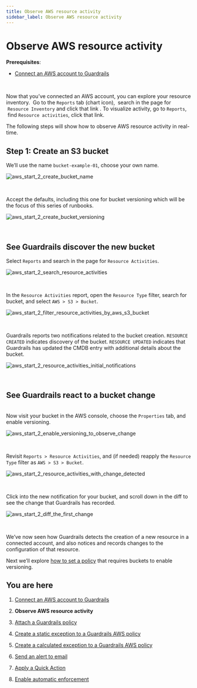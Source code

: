 ```yaml
---
title: Observe AWS resource activity
sidebar_label: Observe AWS resource activity
---
```



# Observe AWS resource activity

**Prerequisites**: 

- [Connect an AWS account to Guardrails](/guardrails/docs/runbooks/getting-started-aws/connect-an-account/)


 

Now that you’ve connected an AWS account, you can explore your resource inventory.  Go to the `Reports` tab (chart icon),  search in the page for  `Resource Inventory` and click that link . To visualize activity, go to `Reports`,  find `Resource activities`, click that link. 

The following steps will show how to observe AWS resource activity in real-time.

## Step 1: Create an S3 bucket

We’ll use the name `bucket-example-01`, choose your own name.  
<p><img alt="aws_start_2_create_bucket_name" src="/images/docs/guardrails/runbooks/getting-started-aws/observe-aws-activity/aws-start-2-create-bucket-name.png"/></p><br/>  


Accept the defaults, including this one for bucket versioning which will be the focus of this series of runbooks.
<p><img alt="aws_start_2_create_bucket_versioning" src="/images/docs/guardrails/runbooks/getting-started-aws/observe-aws-activity/aws-start-2-create-bucket-versioning.png"/></p><br/>

## See Guardrails discover the new bucket

  
Select `Reports` and search in the page for `Resource Activities`.
<p><img alt="aws_start_2_search_resource_activities" src="/images/docs/guardrails/runbooks/getting-started-aws/observe-aws-activity/aws-start-2-search-resource-activities.png"/></p><br/>

In the `Resource Activities` report, open the `Resource Type` filter, search for bucket, and select `AWS > S3 > Bucket`.
<p><img alt="aws_start_2_filter_resource_activities_by_aws_s3_bucket" src="/images/docs/guardrails/runbooks/getting-started-aws/observe-aws-activity/aws-start-2-filter-resource-activities-by-aws-s3-bucket.png"/></p><br/>

Guardrails reports two notifications related to the bucket creation. `RESOURCE CREATED` indicates discovery of the bucket. `RESOURCE UPDATED` indicates that Guardrails has updated the CMDB entry with additional details about the bucket.
<p><img alt="aws_start_2_resource_activities_initial_notifications" src="/images/docs/guardrails/runbooks/getting-started-aws/observe-aws-activity/aws-start-2-resource-activities-initial-notifications.png"/></p><br/>

## See Guardrails react to a bucket change

   
Now visit your bucket in the AWS console, choose the `Properties` tab, and enable versioning.
<p><img alt="aws_start_2_enable_versioning_to_observe_change" src="/images/docs/guardrails/runbooks/getting-started-aws/observe-aws-activity/aws-start-2-enable-versioning-to-observe-change.png"/></p><br/>

Revisit `Reports > Resource Activities`, and (if needed) reapply the `Resource Type` filter as `AWS > S3 > Bucket`.  
<p><img alt="aws_start_2_resource_activities_with_change_detected" src="/images/docs/guardrails/runbooks/getting-started-aws/observe-aws-activity/aws-start-2-resource-activities-with-change-detected.png"/></p><br/>

Click into the new notification for your bucket, and scroll down in the diff to see the change that Guardrails has recorded.  
<p><img alt="aws_start_2_diff_the_first_change" src="/images/docs/guardrails/runbooks/getting-started-aws/observe-aws-activity/aws-start-2-diff-the-first-change.png"/></p><br/>

We’ve now seen how Guardrails detects the creation of a new resource in a connected account, and also notices and records changes to the configuration of that resource.  
  
Next we’ll explore [how to set a policy](/guardrails/docs/runbooks/getting-started-aws/attach-a-policy) that requires buckets to enable versioning.


## You are here

1. [Connect an AWS account to Guardrails](/guardrails/docs/runbooks/getting-started-aws/connect-an-account/)

2. **Observe AWS resource activity**

3. [Attach a Guardrails policy](/guardrails/docs/runbooks/getting-started-aws/attach-a-policy/)

4. [Create a static exception to a Guardrails AWS policy](/guardrails/docs/runbooks/getting-started-aws/create-static-exception/)

5. [Create a calculated exception to a Guardrails AWS policy](/guardrails/docs/runbooks/getting-started-aws/create-calculated-exception/)

6. [Send an alert to email](/guardrails/docs/runbooks/getting-started-aws/send-alert-to-email/)

7. [Apply a Quick Action](/guardrails/docs/runbooks/getting-started-aws/apply-quick-action/)

8. [Enable automatic enforcement](/guardrails/docs/runbooks/getting-started-aws/enable-enforcement/)
